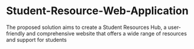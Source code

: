 # Student-Resource-Web-Application
The proposed solution aims to create a Student Resources Hub, a user-friendly and comprehensive website that offers a wide  range of resources and support for students
